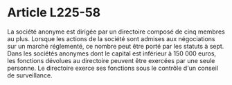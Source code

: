 # Article L225-58

La société anonyme est dirigée par un directoire composé de cinq membres au plus. Lorsque les actions de la société sont admises aux négociations sur un marché réglementé, ce nombre peut être porté par les statuts à sept.   Dans les sociétés anonymes dont le capital est inférieur à 150 000 euros, les fonctions dévolues au directoire peuvent être exercées par une seule personne.   Le directoire exerce ses fonctions sous le contrôle d'un conseil de surveillance.